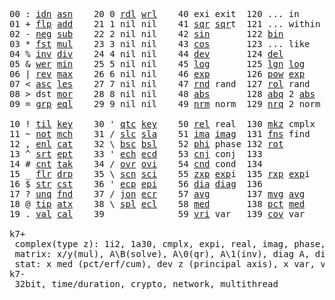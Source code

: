 <pre>
00 : <a href="../../blob/master/k.go#L693">idn</a> <a href="../../blob/master/k.go#L3740">asn</a>    20 0 <a href="../../blob/master/k.go#L3455">rdl</a> <a href="../../blob/master/k.go#L3459">wrl</a>    40 exi exit  120 ... in       60 <a href="../../blob/master/k.go#L4018">prm</a>  140
01 + <a href="../../blob/master/k.go#L694">flp</a> <a href="../../blob/master/k.go#L1864">add</a>    21 1 nil nil    41 <a href="../../blob/master/k.go#L1670">sqr</a> <a href="../../blob/master/k.go#L1670">sqr</a>t  121 ... within   61      141
02 - <a href="../../blob/master/k.go#L733">neg</a> <a href="../../blob/master/k.go#L1865">sub</a>    22 2 nil nil    42 <a href="../../blob/master/k.go#L1673">sin</a>       122 <a href="../../blob/master/k.go#L3636">bin</a>          62      142
03 * <a href="../../blob/master/k.go#L736">fst</a> <a href="../../blob/master/k.go#L1866">mul</a>    23 3 nil nil    43 <a href="../../blob/master/k.go#L1676">cos</a>       123 ... like     63      143
04 % <a href="../../blob/master/k.go#L777">inv</a> <a href="../../blob/master/k.go#L1867">div</a>    24 4 nil nil    44 <a href="../../blob/master/k.go#L4615">dev</a>       124 <a href="../../blob/master/k.go#L3985">del</a>          64      144
05 & <a href="../../blob/master/k.go#L780">wer</a> <a href="../../blob/master/k.go#L1868">min</a>    25 5 nil nil    45 <a href="../../blob/master/k.go#L1694">log</a>       125 <a href="../../blob/master/k.go#L1873">lgn</a> <a href="../../blob/master/k.go#L1694">log</a>      65      145
06 | <a href="../../blob/master/k.go#L804">rev</a> <a href="../../blob/master/k.go#L1869">max</a>    26 6 nil nil    46 <a href="../../blob/master/k.go#L1697">exp</a>       126 <a href="../../blob/master/k.go#L1876">pow</a> <a href="../../blob/master/k.go#L1697">exp</a>      66      146
07 < <a href="../../blob/master/k.go#L835">asc</a> <a href="../../blob/master/k.go#L1870">les</a>    27 7 nil nil    47 <a href="../../blob/master/k.go#L4104">rnd</a> rand  127 <a href="../../blob/master/k.go#L4055">rol</a> rand     67      147
08 > dst <a href="../../blob/master/k.go#L1871">mor</a>    28 8 nil nil    48 <a href="../../blob/master/k.go#L1679">abs</a>       128 <a href="../../blob/master/k.go#L1687">abq</a> 2 <a href="../../blob/master/k.go#L1679">abs</a>    68      148
09 = <a href="../../blob/master/k.go#L851">grp</a> <a href="../../blob/master/k.go#L1872">eql</a>    29 9 nil nil    49 <a href="../../blob/master/k.go#L4192">nrm</a> norm  129 <a href="../../blob/master/k.go#L4193">nrq</a> 2 norm   69      149
                                                                          
10 ! <a href="../../blob/master/k.go#L884">til</a> <a href="../../blob/master/k.go#L1917">key</a>    30 ' <a href="../../blob/master/k.go#L3032">qtc</a> <a href="../../blob/master/k.go#L1917">key</a>    50 <a href="../../blob/master/k.go#L1700">rel</a> real  130 <a href="../../blob/master/k.go#L4538">mkz</a> cmplx    70      150
11 ~ <a href="../../blob/master/k.go#L945">not</a> <a href="../../blob/master/k.go#L1951">mch</a>    31 / <a href="../../blob/master/k.go#L3033">slc</a> <a href="../../blob/master/k.go#L3030">sla</a>    51 <a href="../../blob/master/k.go#L1701">ima</a> <a href="../../blob/master/k.go#L1701">ima</a>g  131 <a href="../../blob/master/k.go#L2427">fns</a> find     71      151
12 , <a href="../../blob/master/k.go#L964">enl</a> <a href="../../blob/master/k.go#L1996">cat</a>    32 \ <a href="../../blob/master/k.go#L3034">bsc</a> <a href="../../blob/master/k.go#L3031">bsl</a>    52 <a href="../../blob/master/k.go#L1702">phi</a> phase 132 <a href="../../blob/master/k.go#L2197">rot</a>          72      152
13 ^ <a href="../../blob/master/k.go#L982">srt</a> <a href="../../blob/master/k.go#L2104">ept</a>    33 ' <a href="../../blob/master/k.go#L3041">ech</a> <a href="../../blob/master/k.go#L3067">ecd</a>    53 <a href="../../blob/master/k.go#L1730">cnj</a> conj  133              73      153
14 # <a href="../../blob/master/k.go#L983">cnt</a> <a href="../../blob/master/k.go#L2130">tak</a>    34 / <a href="../../blob/master/k.go#L3164">ovr</a> <a href="../../blob/master/k.go#L3305">ovi</a>    54 <a href="../../blob/master/k.go#L4372">cnd</a> cond  134              74      154
15 _ <a href="../../blob/master/k.go#L991">flr</a> <a href="../../blob/master/k.go#L2198">drp</a>    35 \ <a href="../../blob/master/k.go#L3226">scn</a> <a href="../../blob/master/k.go#L3338">sci</a>    55 <a href="../../blob/master/k.go#L1788">zxp</a> <a href="../../blob/master/k.go#L1697">exp</a>i  135 <a href="../../blob/master/k.go#L1751">rxp</a> <a href="../../blob/master/k.go#L1697">exp</a>i     75      155
16 $ <a href="../../blob/master/k.go#L1000">str</a> <a href="../../blob/master/k.go#L2302">cst</a>    36 ' <a href="../../blob/master/k.go#L3087">ecp</a> <a href="../../blob/master/k.go#L3116">epi</a>    56 <a href="../../blob/master/k.go#L920">dia</a> <a href="../../blob/master/k.go#L920">dia</a>g  136              76      156
17 ? <a href="../../blob/master/k.go#L1066">unq</a> <a href="../../blob/master/k.go#L2394">fnd</a>    37 / <a href="../../blob/master/k.go#L3585">jon</a> <a href="../../blob/master/k.go#L3136">ecr</a>    57 <a href="../../blob/master/k.go#L4710">avg</a>       137 <a href="../../blob/master/k.go#L4741">mvg</a> <a href="../../blob/master/k.go#L4710">avg</a>      77      157
18 @ <a href="../../blob/master/k.go#L1098">tip</a> <a href="../../blob/master/k.go#L2459">atx</a>    38 \ <a href="../../blob/master/k.go#L3552">spl</a> <a href="../../blob/master/k.go#L3150">ecl</a>    58 <a href="../../blob/master/k.go#L4846">med</a>       138 <a href="../../blob/master/k.go#L4858">pct</a> <a href="../../blob/master/k.go#L4846">med</a>      78      158
19 . <a href="../../blob/master/k.go#L1108">val</a> <a href="../../blob/master/k.go#L2884">cal</a>    39              59 <a href="../../blob/master/k.go#L4641">vri</a> var   139 <a href="../../blob/master/k.go#L4662">cov</a> var      79      15

k7+
 complex(type z): 1i2, 1a30, cmplx, expi, real, imag, phase, conj, rand 3i(binormal)
 matrix: x/y(mul), A\B(solve), A\0(qr), A\1(inv), diag A, diag v, norm, cond
 stat: x med (pct/erf/cum), dev z (principal axis), x var, var z (cov), x avg (cum/win/exp)
k7-
 32bit, time/duration, crypto, network, multithread

</pre>